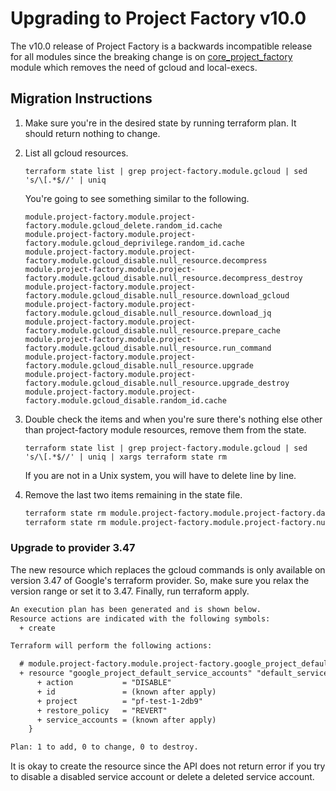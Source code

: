 # Upgrading to Project Factory v10.0

The v10.0 release of Project Factory is a backwards incompatible release for
all modules since the breaking change is on
[core_project_factory](../modules/core_project_factory) module which removes the
need of gcloud and local-execs.

## Migration Instructions

1. Make sure you're in the desired state by running terraform plan. It should
   return nothing to change.
1. List all gcloud resources.

   ```shell
   terraform state list | grep project-factory.module.gcloud | sed 's/\[.*$//' | uniq
   ```

   You're going to see something similar to the following.

   ```
   module.project-factory.module.project-factory.module.gcloud_delete.random_id.cache
   module.project-factory.module.project-factory.module.gcloud_deprivilege.random_id.cache
   module.project-factory.module.project-factory.module.gcloud_disable.null_resource.decompress
   module.project-factory.module.project-factory.module.gcloud_disable.null_resource.decompress_destroy
   module.project-factory.module.project-factory.module.gcloud_disable.null_resource.download_gcloud
   module.project-factory.module.project-factory.module.gcloud_disable.null_resource.download_jq
   module.project-factory.module.project-factory.module.gcloud_disable.null_resource.prepare_cache
   module.project-factory.module.project-factory.module.gcloud_disable.null_resource.run_command
   module.project-factory.module.project-factory.module.gcloud_disable.null_resource.upgrade
   module.project-factory.module.project-factory.module.gcloud_disable.null_resource.upgrade_destroy
   module.project-factory.module.project-factory.module.gcloud_disable.random_id.cache
   ```

1. Double check the items and when you're sure there's nothing else other than
   project-factory module resources, remove them from the state.

   ```shell
   terraform state list | grep project-factory.module.gcloud | sed 's/\[.*$//' | uniq | xargs terraform state rm
   ```

   If you are not in a Unix system, you will have to delete line by line.

1. Remove the last two items remaining in the state file.
   ```sh
   terraform state rm module.project-factory.module.project-factory.data.null_data_source.default_service_account
   terraform state rm module.project-factory.module.project-factory.null_resource.preconditions
   ```

### Upgrade to provider 3.47

The new resource which replaces the gcloud commands is only available on version
3.47 of Google's terraform provider. So, make sure you relax the version range
or set it to 3.47. Finally, run terraform apply.

```diff
An execution plan has been generated and is shown below.
Resource actions are indicated with the following symbols:
  + create

Terraform will perform the following actions:

  # module.project-factory.module.project-factory.google_project_default_service_accounts.default_service_accounts will be created
  + resource "google_project_default_service_accounts" "default_service_accounts" {
      + action           = "DISABLE"
      + id               = (known after apply)
      + project          = "pf-test-1-2db9"
      + restore_policy   = "REVERT"
      + service_accounts = (known after apply)
    }

Plan: 1 to add, 0 to change, 0 to destroy.
```

It is okay to create the resource since the API does not return error if you try
to disable a disabled service account or delete a deleted service account.
